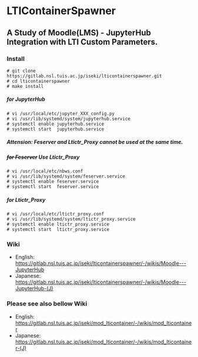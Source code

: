 # LTIContainerSpawner

## A Study of Moodle(LMS) - JupyterHub Integration with LTI Custom Parameters.

### Install
```
# git clone https://gitlab.nsl.tuis.ac.jp/iseki/lticontainerspawner.git
# cd lticontainerspawner
# make install
```
##### for JupyterHub 
``` 
# vi /usr/local/etc/jupyter_XXX_config.py
# vi /usr/lib/systemd/system/jupyterhub.service
# systemctl enable jupyterhub.service
# systemctl start  jupyterhub.service
```
##### Attension: Feserver and Ltictr_Proxy cannot be used at the same time.
##### ~~for Feserver~~ Use Ltictr_Proxy
```
# vi /usr/local/etc/nbws.conf
# vi /usr/lib/systemd/system/feserver.service
# systemctl enable feserver.service
# systemctl start  feserver.service
```
##### for Ltictr_Proxy
```
# vi /usr/local/etc/ltictr_proxy.conf
# vi /usr/lib/systemd/system/ltictr_proxy.service
# systemctl enable ltictr_proxy.service
# systemctl start  ltictr_proxy.service
```



### Wiki
- English:  https://gitlab.nsl.tuis.ac.jp/iseki/lticontainerspawner/-/wikis/Moodle---JupyterHub
- Japanese: https://gitlab.nsl.tuis.ac.jp/iseki/lticontainerspawner/-/wikis/Moodle---JupyterHub-(J)

### Please see also bellow Wiki 
- English:  https://gitlab.nsl.tuis.ac.jp/iseki/mod_lticontainer/-/wikis/mod_lticontainer
- Japanese: https://gitlab.nsl.tuis.ac.jp/iseki/mod_lticontainer/-/wikis/mod_lticontainer-(J)
